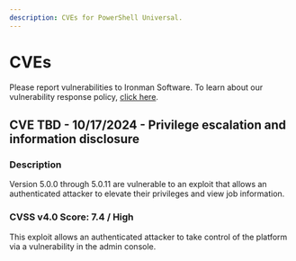 ```yaml
---
description: CVEs for PowerShell Universal.
---
```


# CVEs

Please report vulnerabilities to Ironman Software. To learn about our vulnerability response policy, [click here](https://ironmansoftware.com/vulnerability-response-policy/).&#x20;

## CVE TBD - 10/17/2024 - Privilege escalation and information disclosure&#x20;

### Description&#x20;

Version 5.0.0 through 5.0.11 are vulnerable to an exploit that allows an authenticated attacker to elevate their privileges and view job information.&#x20;

### CVSS v4.0 Score: 7.4 / High&#x20;

This exploit allows an authenticated attacker to take control of the platform via a vulnerability in the admin console.&#x20;

###

###
